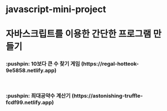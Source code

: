 # javascript-mini-project
<h1>자바스크립트를 이용한 간단한 프로그램 만들기</h1>

<h3>:pushpin: 10보다 큰 수 찾기 게임 (https://regal-hotteok-9e5858.netlify.app)</h3>
<br>
<h3>:pushpin: 최대공약수 계산기 (https://astonishing-truffle-fcdf99.netlify.app)</h3>
